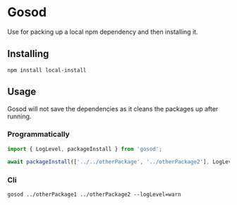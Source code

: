# Gosod

Use for packing up a local npm dependency and then installing it. 

## Installing

```
npm install local-install
```

## Usage

Gosod will not save the dependencies as it cleans the packages up after running.

### Programmatically

```typescript 
import { LogLevel, packageInstall } from 'gosod';

await packageInstall(['../../otherPackage', '../otherPackage2'], LogLevel.WARN);

```

### Cli

```
gosod ../otherPackage1 ../otherPackage2 --logLevel=warn
```

